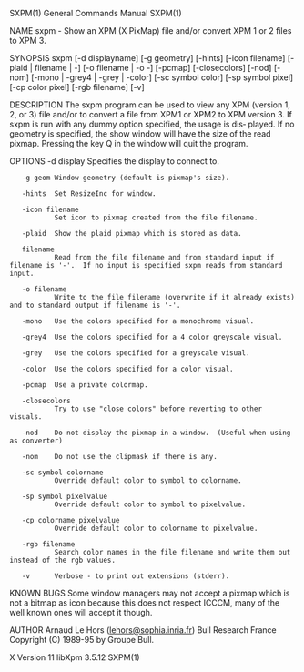 SXPM(1)                                                                                    General Commands Manual                                                                                    SXPM(1)



NAME
       sxpm - Show an XPM (X PixMap) file and/or convert XPM 1 or 2 files to XPM 3.

SYNOPSIS
       sxpm  [-d displayname] [-g geometry] [-hints] [-icon filename] [-plaid | filename | -] [-o filename | -o -] [-pcmap] [-closecolors] [-nod] [-nom] [-mono | -grey4 | -grey | -color] [-sc symbol color]
       [-sp symbol pixel] [-cp color pixel] [-rgb filename] [-v]

DESCRIPTION
       The sxpm program can be used to view any XPM (version 1, 2, or 3) file and/or to convert a file from XPM1 or XPM2 to XPM version 3. If sxpm is run with any dummy option specified, the usage is  dis‐
       played. If no geometry is specified, the show window will have the size of the read pixmap. Pressing the key Q in the window will quit the program.

OPTIONS
       -d display
               Specifies the display to connect to.

       -g geom Window geometry (default is pixmap's size).

       -hints  Set ResizeInc for window.

       -icon filename
               Set icon to pixmap created from the file filename.

       -plaid  Show the plaid pixmap which is stored as data.

       filename
               Read from the file filename and from standard input if filename is '-'.  If no input is specified sxpm reads from standard input.

       -o filename
               Write to the file filename (overwrite if it already exists) and to standard output if filename is '-'.

       -mono   Use the colors specified for a monochrome visual.

       -grey4  Use the colors specified for a 4 color greyscale visual.

       -grey   Use the colors specified for a greyscale visual.

       -color  Use the colors specified for a color visual.

       -pcmap  Use a private colormap.

       -closecolors
               Try to use "close colors" before reverting to other visuals.

       -nod    Do not display the pixmap in a window.  (Useful when using as converter)

       -nom    Do not use the clipmask if there is any.

       -sc symbol colorname
               Override default color to symbol to colorname.

       -sp symbol pixelvalue
               Override default color to symbol to pixelvalue.

       -cp colorname pixelvalue
               Override default color to colorname to pixelvalue.

       -rgb filename
               Search color names in the file filename and write them out instead of the rgb values.

       -v      Verbose - to print out extensions (stderr).



KNOWN BUGS
       Some window managers may not accept a pixmap which is not a bitmap as icon because this does not respect ICCCM, many of the well known ones will accept it though.


AUTHOR
       Arnaud Le Hors    (lehors@sophia.inria.fr)
       Bull Research France
       Copyright (C) 1989-95 by Groupe Bull.



X Version 11                                                                                    libXpm 3.5.12                                                                                         SXPM(1)
